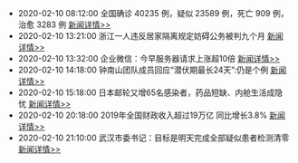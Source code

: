 
- 2020-02-10 08:12:00 全国确诊 40235 例，疑似 23589 例，死亡 909 例，治愈 3283 例  [新闻详情>>](https://github.com/AlbertGithubHome/ChineseVictory/blob/master/PneumoniaMap/20200210080500.jpg)
- 2020-02-10 13:21:00 浙江一人违反居家隔离规定妨碍公务被判九个月  [新闻详情>>](http://news.sina.com.cn/s/2020-02-10/doc-iimxyqvz1688177.shtml)
- 2020-02-10 13:32:00 企业微信：今早服务器请求上涨超10倍  [新闻详情>>](https://tech.sina.com.cn/roll/2020-02-10/doc-iimxyqvz1691929.shtml)
- 2020-02-10 14:18:00 钟南山团队成员回应“潜伏期最长24天”:仍是个例  [新闻详情>>](http://news.sina.com.cn/c/2020-02-10/doc-iimxxstf0262937.shtml)
- 2020-02-10 15:18:00 日本邮轮又增65名感染者，药品短缺、内舱生活成隐忧  [新闻详情>>](http://news.ifeng.com/c/7tx3oJIYXs0)
- 2020-02-10 20:18:00 2019年全国财政收入超过19万亿 同比增长3.8%  [新闻详情>>](https://finance.sina.cn/2020-02-10/detail-iimxyqvz1797330.d.html)
- 2020-02-10 21:10:00 武汉市委书记：目标是明天完成全部疑似患者检测清零  [新闻详情>>](https://news.sina.cn/gn/2020-02-10/detail-iimxyqvz1805725.d.html)